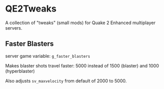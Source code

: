 # QE2Tweaks

A collection of "tweaks" (small mods) for Quake 2 Enhanced multiplayer servers.

## Faster Blasters

server game variable: `g_faster_blasters`

Makes blaster shots travel faster: 5000 instead of 1500 (blaster) and 1000 (hyperblaster)

Also adjusts `sv_maxvelocity` from default of 2000 to 5000.
